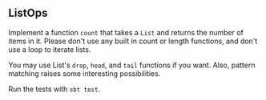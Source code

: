 ## ListOps

Implement a function `count` that takes a `List` and returns the number of items in it. Please don't use any built in count or length functions, and don't use a loop to iterate lists.

You may use List's `drop`, `head`, and `tail` functions if you want. Also, pattern matching raises some interesting possibilities.

Run the tests with `sbt test`.
